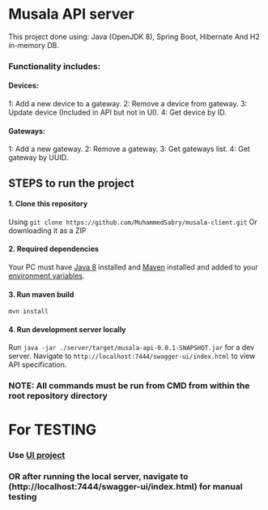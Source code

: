 # Musala API server

This project done using: Java (OpenJDK 8), Spring Boot, Hibernate And H2 in-memory DB.

### Functionality includes:

#### Devices:

1: Add a new device to a gateway. 2: Remove a device from gateway. 3: Update device (Included in API but not in UI). 4:
Get device by ID.

#### Gateways:

1: Add a new gateway. 2: Remove a gateway. 3: Get gateways list. 4: Get gateway by UUID.

## STEPS to run the project

#### 1. Clone this repository

Using ``` git clone https://github.com/MuhammedSabry/musala-client.git ``` Or downloading it as a ZIP

#### 2. Required dependencies

Your PC must have [Java 8](https://www.oracle.com/java/technologies/javase/javase-jdk8-downloads.html) installed
and [Maven](https://www.mkyong.com/maven/how-to-install-maven-in-windows/) installed and added to
your [environment variables](https://www.mkyong.com/maven/how-to-install-maven-in-windows/).

#### 3. Run maven build

``` mvn install ```

#### 4. Run development server locally

Run `java -jar ./server/target/musala-api-0.0.1-SNAPSHOT.jar` for a dev server. Navigate
to `http://localhost:7444/swagger-ui/index.html` to view API specification.

### NOTE: All commands must be run from CMD from within the root repository directory

# For TESTING

### Use [UI project](https://github.com/MuhammedSabry/musala-client)

### OR after running the local server, navigate to (http://localhost:7444/swagger-ui/index.html) for manual testing
